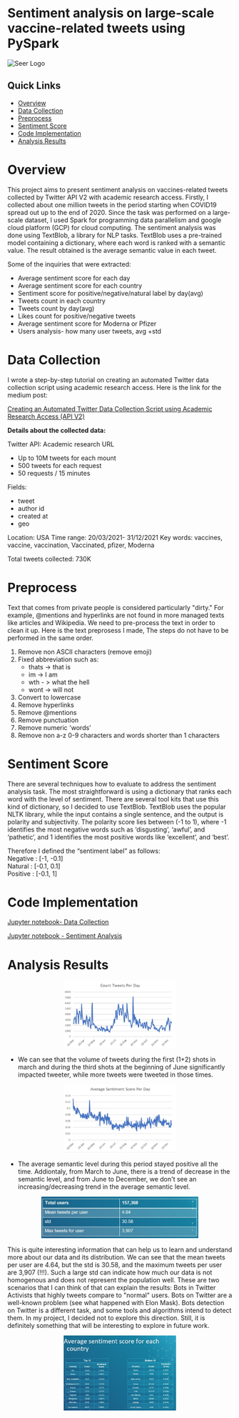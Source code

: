# Sentiment analysis on large-scale vaccine-related tweets using PySpark

![Seer Logo](https://cdn.stackblogger.com/wp-content/uploads/2019/08/twitter-api.jpg)

## Quick Links

  - [Overview](#overview)
  - [Data Collection](#data-collection)
  - [Preprocess](#preprocess)
  - [Sentiment Score](#sentiment-score)
  - [Code Implementation](#code-implementation)  
  - [Analysis Results](#analysis-results)


# Overview

This project aims to present sentiment analysis on vaccines-related tweets collected by Twitter API V2 with academic research access. Firstly, I collected about one million tweets in the period starting when COVID19 spread out up to the end of 2020. Since the task was performed on a large-scale dataset, I used Spark for programming data parallelism and google cloud platform (GCP) for cloud computing. 
The sentiment analysis was done using TextBlob, a library for NLP tasks. TextBlob uses a pre-trained model containing a dictionary, where each word is ranked with a semantic value. The result obtained is the average semantic value in each tweet.

Some of the inquiries that were extracted:
 - Average sentiment score for each day
 - Average sentiment score for each country
 - Sentiment score for positive/negative/natural label by day(avg)
 - Tweets count in each country
 - Tweets count by day(avg)
 - Likes count for positive/negative tweets
 - Average sentiment score for Moderna or Pfizer
 - Users analysis- how many user tweets, avg +std


# Data Collection

I wrote a step-by-step tutorial on creating an automated Twitter data collection script using academic research access. Here is the link for the medium post:

[Creating an Automated Twitter Data Collection Script using Academic Research Access (API V2)](https://medium.com/@rotem_bar/creating-an-automated-twitter-data-collection-script-using-academic-research-access-api-v2-aaacb419e123 "Creating an Automated Twitter Data Collection Script using Academic Research Access (API V2)")

**Details about the collected data:**

Twitter API: Academic research URL
  * Up to 10M tweets for each mount
  * 500 tweets for each request
  * 50 requests / 15 minutes


Fields: 
- tweet
- author id
- created at
- geo


Location: USA
Time range: 20/03/2021- 31/12/2021
Key words: vaccines, vaccine, vaccination, Vaccinated, pfizer, Moderna

Total tweets collected: 730K

# Preprocess

Text that comes from private people is considered particularly "dirty." For example, @mentions and hyperlinks are not found in more managed texts like articles and  Wikipedia. We need to pre-process the text in order to clean it up. Here is the text preprosess I made, The steps do not have to be performed in the same order.

1. Remove non ASCII characters (remove emoji)
2. Fixed abbreviation such as:
      * thats -> that is
      * im -> I am
      * wth - > what the hell
      * wont -> will not
3. Convert to lowercase
4. Remove hyperlinks
5. Remove @mentions
6. Remove punctuation
7. Remove numeric 'words’
8. Remove non a-z 0-9 characters and words shorter than 1 characters


# Sentiment Score

There are several techniques how to evaluate to address the sentiment analysis task. The most straightforward is using a dictionary that ranks each word with the level of sentiment. There are several tool kits that use this kind of dictionary, so I decided to use TextBlob.  TextBlob uses the popular NLTK library, while the input contains a single sentence, and the output is polarity and subjectivity. The polarity score lies between (-1 to 1), where -1 identifies the most negative words such as ‘disgusting’, ‘awful’, and ‘pathetic’, and 1 identifies the most positive words like ‘excellent’, and ‘best’. 

Therefore I defined the “sentiment label” as follows:
<br>	 Negative : [-1, -0.1]
<br>	 Natural : [-0.1, 0.1]
<br>	 Positive : [-0.1, 1]
  
  


# Code Implementation

[Jupyter notebook- Data Collection](https://github.com/rotembaruch/Sentiment-analysis-on-large-scale-vaccine-related-tweets-using-PySpark/blob/main/collecting_data.ipynb "Jupyter notebook")

[Jupyter notebook - Sentiment Analysis](https://github.com/rotembar22/Sentiment-analysis-on-large-scale-vaccine-related-tweets-using-PySpark/blob/main/sentiment_analysis_twitter.ipynb "Jupyter notebook")

# Analysis Results


<p align="center">
<img src="img/Screenshot 2022-12-01 084800.jpeg" width=50% height=50% >
</p>

* We can see that the volume of tweets during the first (1+2) shots in march and during the third shots at the beginning of June significantly impacted tweeter, while more tweets were tweeted in those times.


<p align="center">
<img src="img/Screenshot 2022-12-01 084836.jpeg" width=50% height=50% >
</p>

* The average semantic level during this period stayed positive all the time. Addiontaly, from March to June, there is a trend of decrease in the semantic level, and from June to December, we don't see an increasing/decreasing trend in the average semantic level.


<p align="center">
<img src="img/Screenshot 2022-12-01 084934.jpeg" width=70% height=70% >
</p>

This is quite interesting information that can help us to learn and understand more about our data and its distribution. We can see that the mean tweets per user are 4.64, but the std is 30.58, and the maximum tweets per user are 3,907 (!!!). Such a large std can indicate how much our data is not homogenous and does not represent the population well. These are two scenarios that I can think of that can explain the results:
Bots in Twitter 
Activists that highly tweets compare to "normal" users.
Bots on Twitter are a well-known problem (see what happened with Elon Mask). Bots detection on Twitter is a different task, and some tools and algorithms intend to detect them. In my project, I decided not to explore this direction. Still, it is definitely something that will be interesting to explore in future work.


<p align="center">
<img src="img/Screenshot 2022-12-01 085001.jpeg" width=50% height=50% >
</p>


